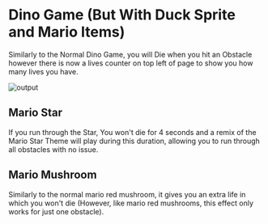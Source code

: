 # Dino Game (But With Duck Sprite and Mario Items)
Similarly to the Normal Dino Game, you will Die when you hit an Obstacle however there is now a lives counter on top left of page to show you how many lives you have.



![output](https://github.com/RandomNerd01/ChromeDinoGame-DuckMario/assets/142955018/dcdeb5d6-1e70-4226-b754-af7b4755ace2)



## Mario Star
If you run through the Star, You won't die for 4 seconds and a remix of the Mario Star Theme will play during this duration, allowing you to run through all obstacles with no issue.




## Mario Mushroom
Similarly to the normal mario red mushroom, it gives you an extra life in which you won't die (However, like mario red mushrooms, this effect only works for just one obstacle).



